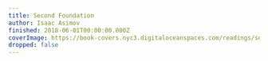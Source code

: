```yaml
---
title: Second Foundation
author: Isaac Asimov
finished: 2018-06-01T00:00:00.000Z
coverImage: https://book-covers.nyc3.digitaloceanspaces.com/readings/second-foundation-02.jpg
dropped: false
---
```


